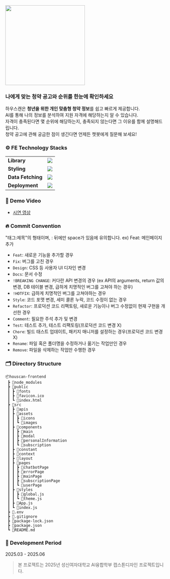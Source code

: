 <img src="https://github.com/user-attachments/assets/75ec9668-4042-4853-9a51-2398e52cb4e2" width="250" />

### 나에게 맞는 청약 공고와 순위를 한눈에 확인하세요
하우스캔은 **청년을 위한 개인 맞춤형 청약 정보**를 쉽고 빠르게 제공합니다. <br />
AI를 통해 나의 정보를 분석하여 지원 자격에 해당하는지 알 수 있습니다.  <br />
자격이 충족된다면 몇 순위에 해당하는지, 충족되지 않는다면 그 이유를 함께 설명해드립니다.  <br />
청약 공고에 관해 궁금한 점이 생긴다면 언제든 챗봇에게 질문해 보세요!

### ⚙ FE Technology Stacks      
<table>
  <tr>
    <td>
      <strong>Library</strong>
    </td>
    <td>
      <img src="https://img.shields.io/badge/react-%2320232a.svg?style=for-the-badge&logo=react&logoColor=%2361DAFB" />
    </td>
  </tr>
  <tr>
    <td>
      <strong>Styling</strong>
    </td>
    <td>
      <img src="https://img.shields.io/badge/styledcomponents-DB7093.svg?&style=for-the-badge&logo=styled-components&logoColor=white" />
    </td>
  </tr>
  <tr>
    <td>
      <strong>Data Fetching</strong>
    </td>
    <td>
      <img src="https://img.shields.io/badge/Axios-5A29E4?style=for-the-badge&logo=Axios&logoColor=white" />
    </td>
  </tr>
  <tr>
    <td>
      <strong>Deployment</strong>
    </td>
    <td>
      <img src="https://img.shields.io/badge/Vercel-000000?style=for-the-badge&logo=vercel&logoColor=white" />
    </td>
  </tr>
</table>

### 📸 Demo Video
- <a href='https://youtu.be/jyJlv0aYP5U'>시연 영상</a>

### 🔥 Commit Convention
"태그:제목"의 형태이며, : 뒤에만 space가 있음에 유의합니다. ex) Feat: 메인페이지 추가

- `Feat`: 새로운 기능을 추가할 경우
- `Fix`: 버그를 고친 경우
- `Design`: CSS 등 사용자 UI 디자인 변경
- `Docs`: 문서 수정
- `!BREAKING CHANGE`: 커다란 API 변경의 경우 (ex API의 arguments, return 값의 변경, DB 테이블 변경, 급하게 치명적인 버그를 고쳐야 하는 경우)
- `!HOTFIX`: 급하게 치명적인 버그를 고쳐야하는 경우
- `Style`: 코드 포맷 변경, 세미 콜론 누락, 코드 수정이 없는 경우
- `Refactor`: 프로덕션 코드 리팩토링, 새로운 기능이나 버그 수정없이 현재 구현을 개선한 경우
- `Comment`: 필요한 주석 추가 및 변경
- `Test`: 테스트 추가, 테스트 리팩토링(프로덕션 코드 변경 X)
- `Chore`: 빌드 태스트 업데이트, 패키지 매니저를 설정하는 경우(프로덕션 코드 변경 X)
- `Rename`: 파일 혹은 폴더명을 수정하거나 옮기는 작업만인 경우
- `Remove`: 파일을 삭제하는 작업만 수행한 경우

### 🗂️ Directory Structure
```
📦houscan-frontend
 ┣ 📂node_modules
 ┣ 📂public
 ┃ ┣ 📂fonts
 ┃ ┣ 📜favicon.ico
 ┃ ┗ 📜index.html
 ┣ 📂src
 ┃ ┣ 📂apis
 ┃ ┣ 📂assets
 ┃ ┃ ┣ 📂icons
 ┃ ┃ ┗ 📂images
 ┃ ┣ 📂components
 ┃ ┃ ┣ 📂main
 ┃ ┃ ┣ 📂modal
 ┃ ┃ ┣ 📂personalInformation
 ┃ ┃ ┗ 📂subscription
 ┃ ┣ 📂constant
 ┃ ┣ 📂context
 ┃ ┣ 📂layout
 ┃ ┣ 📂pages
 ┃ ┃ ┣ 📂chatbotPage
 ┃ ┃ ┣ 📂errorPage
 ┃ ┃ ┣ 📂mainPage
 ┃ ┃ ┣ 📂subscriptionPage
 ┃ ┃ ┗ 📂userPage
 ┃ ┣ 📂styles
 ┃ ┃ ┣ 📜global.js
 ┃ ┃ ┗ 📜theme.js
 ┃ ┣ 📜App.js
 ┃ ┗ 📜index.js
 ┣ 📜.env
 ┣ 📜.gitignore
 ┣ 📜package-lock.json
 ┣ 📜package.json
 ┗ 📜README.md
```

### 📆 Development Period
2025.03 - 2025.06
<br/>
> 본 프로젝트는 2025년 성신여자대학교 AI융합학부 캡스톤디자인 프로젝트입니다.
